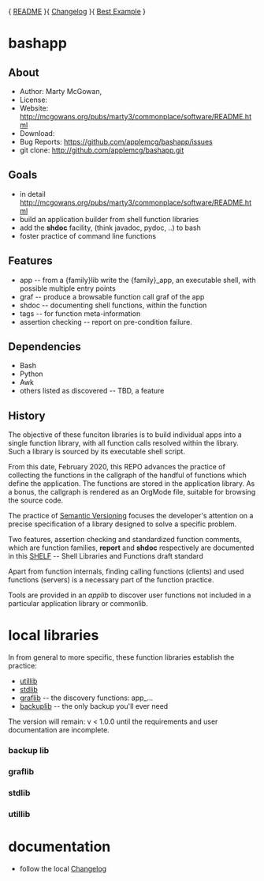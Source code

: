  { [README](./README.md) }{ [Changelog](./changelog.md) }{ [Best Example](./egReadme.md) }

# bashapp

## About

+ Author: Marty McGowan, 
+ License: 
+ Website:  http://mcgowans.org/pubs/marty3/commonplace/software/README.html
+ Download:
+ Bug Reports: https://github.com/applemcg/bashapp/issues
+ git clone: http://github.com/applemcg/bashapp.git

## Goals

+ in detail http://mcgowans.org/pubs/marty3/commonplace/software/README.html
+ build an application builder from shell function libraries
+ add the **shdoc** facility, (think javadoc, pydoc, ..) to bash
+ foster practice of command line functions

## Features

+ app -- from a {family}lib write the {family}_app, an executable shell,
  with possible multiple entry points
+ graf -- produce a browsable function call graf of the app
+ shdoc -- documenting shell functions, within the function
+ tags -- for function meta-information
+ assertion checking -- report on pre-condition failure.

## Dependencies

+ Bash 
+ Python
+ Awk 
+ others listed as discovered -- TBD, a feature

## History

The objective of these funciton libraries
is to build individual apps into a single function library, with
all function calls resolved within the library.  Such a library is
sourced by its executable shell script.

From this date, February 2020, this REPO advances the practice of
collecting the functions in the callgraph of the handful of functions
which define the application.  The functions are stored in the
application library.  As a bonus, the callgraph is rendered as an
OrgMode file, suitable for browsing the source code.

The practice of [Semantic Versioning][Versioning] focuses the
developer's attention on a precise specification of a library designed
to solve a specific problem.

Two features, assertion checking and standardized function comments,
which are function families, **report** and **shdoc** respectively are
documented in this [SHELF][] -- Shell Libraries and Functions draft
standard

Apart from function internals, finding calling functions (clients) and
used functions (servers) is a necessary part of the function practice.

Tools are provided in an *applib* to discover user functions not
included in a particular application library or commonlib.

# local libraries

In from general to more specific, these function libraries establish the
practice:

+ [utillib](./doc/utillib.md) 
+ [stdlib](./doc/stdlib.md) 
+ [graflib](./doc/graf.md) -- the discovery functions: app_...
+ [backuplib](./doc/backup.md) -- the only backup you'll ever need

The version will remain: v < 1.0.0 until the requirements and user
documentation are incomplete.

### backup lib 

### graflib

### stdlib

### utillib

# documentation

[SHELF]: https://github.com/applemcg/shelf/blob/master/README.org
[Versioning]: https://semver.org/spec/v2.0.0.html "Semantic Versioning"

+ follow the local [Changelog](./changelog.md)


